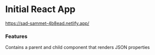 # Initial React App



https://sad-sammet-4b8ead.netlify.app/

### Features
Contains a parent and child component that renders JSON properties